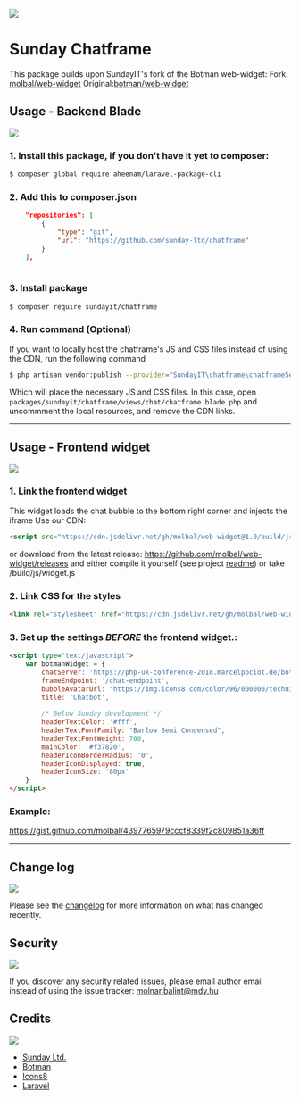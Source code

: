 ![](https://sundayit.hu/img/logo.png) 
# Sunday Chatframe
This package builds upon SundayIT's fork of the Botman web-widget:
Fork: [molbal/web-widget](https://github.com/molbal/web-widget)
Original:[botman/web-widget](https://github.com/botman/web-widget)

## Usage - **Backend Blade**
![](https://img.icons8.com/cotton/64/000000/server.png) 
### 1. Install this package, if you don't have it yet to composer:
```bash
$ composer global require aheenam/laravel-package-cli
```

### 2. Add this to **composer.json**
```json
    "repositories": [
        {
            "type": "git",
            "url": "https://github.com/sunday-ltd/chatframe"
        }
    ],
    
```

### 3. Install package
``` bash
$ composer require sundayit/chatframe
```

### 4. Run command (Optional)
If you want to locally host the chatframe's JS and CSS files instead of using the CDN, run the following command
``` bash
$ php artisan vendor:publish --provider="SundayIT\chatframe\chatframeServiceProvider"
```
Which will place the necessary JS and CSS files. In this case, open `packages/sundayit/chatframe/views/chat/chatframe.blade.php` and uncommment the local resources, and remove the CDN links. 

---

## Usage - **Frontend widget**

![](https://img.icons8.com/cotton/64/000000/cloud-binary-code.png)
### 1. Link the frontend widget
This widget loads the chat bubble to the bottom right corner and injects the iframe
Use our CDN:
```html
<script src="https://cdn.jsdelivr.net/gh/molbal/web-widget@1.0/build/js/widget.js" integrity="sha256-myGUOuEeTzqiz4ltlVns6LXOWUcFq1Rr+Ie9641fQYI=" crossorigin="anonymous"></script>
```

or download from the latest release: https://github.com/molbal/web-widget/releases and either compile it yourself (see project [readme](https://github.com/molbal/web-widget/blob/master/README.md)) or take /build/js/widget.js

### 2. Link CSS for the styles 

```html
<link rel="stylesheet" href="https://cdn.jsdelivr.net/gh/molbal/web-widget@1.0/build/assets/css/widget.min.css">
```

### 3. Set up the settings _BEFORE_ the frontend widget.:
```html
<script type="text/javascript">
    var botmanWidget = {
        chatServer: 'https://php-uk-conference-2018.marcelpociot.de/botman',
        frameEndpoint: '/chat-endpoint',
        bubbleAvatarUrl: "https://img.icons8.com/color/96/000000/technical-support.png",
        title: 'Chatbot',
        
        /* Below Sunday development */
        headerTextColor: '#fff',
        headerTextFontFamily: "Barlow Semi Condensed",
        headerTextFontWeight: 700,
        mainColor: '#f37820',
        headerIconBorderRadius: '0',
        headerIconDisplayed: true,
        headerIconSize: '80px'
    }
</script>
```

### Example:
https://gist.github.com/molbal/4397765979cccf8339f2c809851a36ff

---
## Change log
![](https://img.icons8.com/cotton/64/000000/document.png)

Please see the [changelog](changelog.md) for more information on what has changed recently.


## Security
![](https://img.icons8.com/cotton/64/000000/cloud-firewall.png)

If you discover any security related issues, please email author email instead of using the issue tracker:
molnar.balint@mdy.hu

## Credits
![](https://img.icons8.com/cotton/64/000000/cloud-user-group.png)

- [Sunday Ltd.](https://sundayit.hu/chatbots)
- [Botman](https://botman.io)
- [Icons8](https://icons8.com)
- [Laravel](https://laravel.com)

